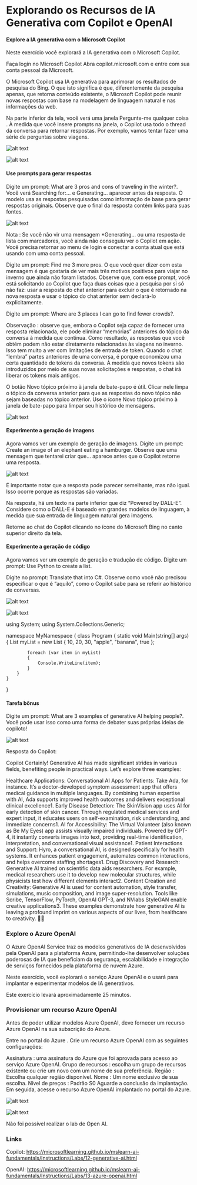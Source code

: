 # Explorando os Recursos de IA Generativa com Copilot e OpenAI


<h4> Explore a IA generativa com o Microsoft Copilot </h4>
Neste exercício você explorará a IA generativa com o Microsoft Copilot.

Faça login no Microsoft Copilot
Abra copilot.microsoft.com e entre com sua conta pessoal da Microsoft.

O Microsoft Copilot usa IA generativa para aprimorar os resultados de pesquisa do Bing. O que isto significa é que, diferentemente da pesquisa apenas, que retorna conteúdo existente, o Microsoft Copilot pode reunir novas respostas com base na modelagem de linguagem natural e nas informações da web.

Na parte inferior da tela, você verá uma janela Pergunte-me qualquer coisa . À medida que você insere prompts na janela, o Copilot usa todo o thread da conversa para retornar respostas. Por exemplo, vamos tentar fazer uma série de perguntas sobre viagens.

![alt text](image-1.png)

![alt text](image-2.png)



<h4> Use prompts para gerar respostas </h4>

Digite um prompt: What are 3 pros and cons of traveling in the winter?. Você verá Searching for:… e Generating… aparecer antes da resposta. O modelo usa as respostas pesquisadas como informação de base para gerar respostas originais. Observe que o final da resposta contém links para suas fontes.

![alt text](image.png)

Nota : Se você não vir uma mensagem *Generating… ou uma resposta de lista com marcadores, você ainda não conseguiu ver o Copilot em ação. Você precisa retornar ao menu de login e conectar a conta atual que está usando com uma conta pessoal.

Digite um prompt: Find me 3 more pros. O que você quer dizer com esta mensagem é que gostaria de ver mais três motivos positivos para viajar no inverno que ainda não foram listados. Observe que, com esse prompt, você está solicitando ao Copilot que faça duas coisas que a pesquisa por si só não faz: usar a resposta do chat anterior para excluir o que é retornado na nova resposta e usar o tópico do chat anterior sem declará-lo explicitamente.

Digite um prompt: Where are 3 places I can go to find fewer crowds?.

Observação : observe que, embora o Copilot seja capaz de fornecer uma resposta relacionada, ele pode eliminar “memórias” anteriores do tópico da conversa à medida que continua. Como resultado, as respostas que você obtém podem não estar diretamente relacionadas às viagens no inverno. Isso tem muito a ver com limitações de entrada de token. Quando o chat “lembra” partes anteriores de uma conversa, é porque economizou uma certa quantidade de tokens da conversa. À medida que novos tokens são introduzidos por meio de suas novas solicitações e respostas, o chat irá liberar os tokens mais antigos.

O botão Novo tópico próximo à janela de bate-papo é útil. Clicar nele limpa o tópico da conversa anterior para que as respostas do novo tópico não sejam baseadas no tópico anterior. Use o ícone Novo tópico próximo à janela de bate-papo para limpar seu histórico de mensagens.

![alt text](image-3.png)


<h4> Experimente a geração de imagens </h4>

Agora vamos ver um exemplo de geração de imagens. Digite um prompt: Create an image of an elephant eating a hamburger. Observe que uma mensagem que tentarei criar que… aparece antes que o Copilot retorne uma resposta.

![alt text](image-4.png)

É importante notar que a resposta pode parecer semelhante, mas não igual. Isso ocorre porque as respostas são variadas.

Na resposta, há um texto na parte inferior que diz “Powered by DALL-E”. Considere como o DALL-E é baseado em grandes modelos de linguagem, à medida que sua entrada de linguagem natural gera imagens.

Retorne ao chat do Copilot clicando no ícone do Microsoft Bing no canto superior direito da tela.



<h4> Experimente a geração de código </h4>

Agora vamos ver um exemplo de geração e tradução de código. Digite um prompt: Use Python to create a list.

Digite no prompt: Translate that into C#. Observe como você não precisou especificar o que é “aquilo”, como o Copilot sabe para se referir ao histórico de conversas.

![alt text](image-5.png)

![alt text](image-7.png)

using System;
using System.Collections.Generic;

namespace MyNamespace
{
    class Program
    {
        static void Main(string[] args)
        {
            List<object> myList = new List<object>
            {
                10, 20, 30, "apple", "banana", true
            };

            foreach (var item in myList)
            {
                Console.WriteLine(item);
            }
        }
    }
}



<h4> Tarefa bônus </h4>

Digite um prompt: What are 3 examples of generative AI helping people?. Você pode usar isso como uma forma de debater suas próprias ideias de copiloto!


![alt text](image-8.png)

Resposta do Copilot:

Copilot
Certainly! Generative AI has made significant strides in various fields, benefiting people in practical ways. Let’s explore three examples:

Healthcare Applications:
Conversational AI Apps for Patients: Take Ada, for instance. It’s a doctor-developed symptom assessment app that offers medical guidance in multiple languages. By combining human expertise with AI, Ada supports improved health outcomes and delivers exceptional clinical excellence1.
Early Disease Detection: The SkinVision app uses AI for early detection of skin cancer. Through regulated medical services and expert input, it educates users on self-examination, risk understanding, and immediate concerns1.
AI for Accessibility: The Virtual Volunteer (also known as Be My Eyes) app assists visually impaired individuals. Powered by GPT-4, it instantly converts images into text, providing real-time identification, interpretation, and conversational visual assistance1.
Patient Interactions and Support: Hyro, a conversational AI, is designed specifically for health systems. It enhances patient engagement, automates common interactions, and helps overcome staffing shortages1.
Drug Discovery and Research:
Generative AI trained on scientific data aids researchers. For example, medical researchers use it to develop new molecular structures, while physicists test how different elements interact2.
Content Creation and Creativity:
Generative AI is used for content automation, style transfer, simulations, music composition, and image super-resolution. Tools like Scribe, TensorFlow, PyTorch, OpenAI GPT-3, and NVlabs StyleGAN enable creative applications3.
These examples demonstrate how generative AI is leaving a profound imprint on various aspects of our lives, from healthcare to creativity. 🌟🤖




<h3> Explore o Azure OpenAI </h3>

O Azure OpenAI Service traz os modelos generativos de IA desenvolvidos pela OpenAI para a plataforma Azure, permitindo-lhe desenvolver soluções poderosas de IA que beneficiam da segurança, escalabilidade e integração de serviços fornecidos pela plataforma de nuvem Azure.

Neste exercício, você explorará o serviço Azure OpenAI e o usará para implantar e experimentar modelos de IA generativos.

Este exercício levará aproximadamente 25 minutos.


<h3> Provisionar um recurso Azure OpenAI </h3>

Antes de poder utilizar modelos Azure OpenAI, deve fornecer um recurso Azure OpenAI na sua subscrição do Azure.

Entre no portal do Azure .
Crie um recurso Azure OpenAI com as seguintes configurações:

Assinatura : uma assinatura do Azure que foi aprovada para acesso ao serviço Azure OpenAI.
Grupo de recursos : escolha um grupo de recursos existente ou crie um novo com um nome de sua preferência.
Região : Escolha qualquer região disponível.
Nome : Um nome exclusivo de sua escolha.
Nível de preços : Padrão S0
Aguarde a conclusão da implantação. Em seguida, acesse o recurso Azure OpenAI implantado no portal do Azure.

![alt text](image-9.png)

![alt text](image-10.png)

Não foi possível realizar o lab de Open AI.



### Links

Copilot: https://microsoftlearning.github.io/mslearn-ai-fundamentals/Instructions/Labs/12-generative-ai.html

OpenAI: https://microsoftlearning.github.io/mslearn-ai-fundamentals/Instructions/Labs/13-azure-openai.html